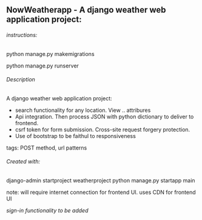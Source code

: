 ## NowWeatherapp - A django weather web application project:
###### instructions: 
python manage.py makemigrations

python manage.py runserver

###### Description
A django weather web application project:
* search functionality for any location. View .. attribures
* Api integration. Then process JSON with python dictionary to deliver to frontend.
* csrf token for form submission. Cross-site request forgery protection.
* Use of bootstrap to be faithul to responsiveness

tags: POST method, url patterns

###### Created with:
django-admin startproject weatherproject
python manage.py startapp main

note: will require internet connection for frontend UI. uses CDN for frontend UI

*sign-in functionality to be added*
